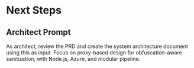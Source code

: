 # Next Steps

## Architect Prompt

As architect, review the PRD and create the system architecture document using this as input. Focus on proxy-based design for obfuscation-aware sanitization, with Node.js, Azure, and modular pipeline.
